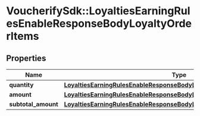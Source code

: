 # VoucherifySdk::LoyaltiesEarningRulesEnableResponseBodyLoyaltyOrderItems

## Properties

| Name | Type | Description | Notes |
| ---- | ---- | ----------- | ----- |
| **quantity** | [**LoyaltiesEarningRulesEnableResponseBodyLoyaltyOrderItemsQuantity**](LoyaltiesEarningRulesEnableResponseBodyLoyaltyOrderItemsQuantity.md) |  | [optional] |
| **amount** | [**LoyaltiesEarningRulesEnableResponseBodyLoyaltyOrderItemsAmount**](LoyaltiesEarningRulesEnableResponseBodyLoyaltyOrderItemsAmount.md) |  | [optional] |
| **subtotal_amount** | [**LoyaltiesEarningRulesEnableResponseBodyLoyaltyOrderItemsSubtotalAmount**](LoyaltiesEarningRulesEnableResponseBodyLoyaltyOrderItemsSubtotalAmount.md) |  | [optional] |

